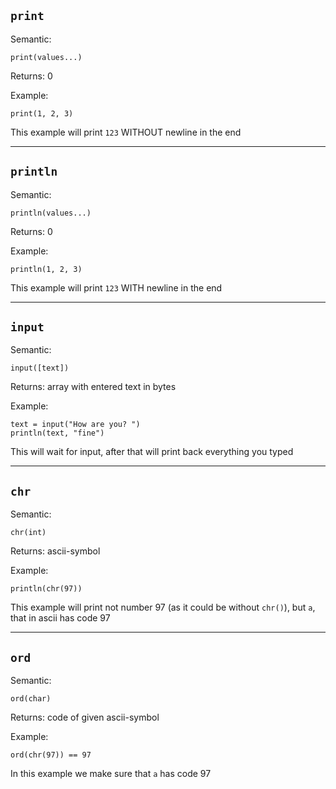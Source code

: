 ## `print`
Semantic:
```
print(values...)
```
Returns: 0

Example:
```
print(1, 2, 3)
```
This example will print `123` WITHOUT newline in the end

---

## `println`
Semantic:
```
println(values...)
```
Returns: 0

Example:
```
println(1, 2, 3)
```
This example will print `123` WITH newline in the end

---

## `input`
Semantic:
```
input([text])
```
Returns: array with entered text in bytes

Example:
```
text = input("How are you? ")
println(text, "fine")
```
This will wait for input, after that will print back everything you typed

---

## `chr`
Semantic:
```
chr(int)
```
Returns: ascii-symbol

Example:
```
println(chr(97))
```
This example will print not number 97 (as it could be without `chr()`), but `a`, that in ascii has code 97

---

## `ord`
Semantic:
```
ord(char)
```
Returns: code of given ascii-symbol

Example:
```
ord(chr(97)) == 97
```
In this example we make sure that `a` has code 97
